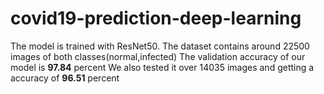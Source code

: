 # covid19-prediction-deep-learning

The model is trained with ResNet50.
The dataset contains around 22500 images of both classes(normal,infected)
The validation accuracy of our model is **97.84** percent
We also tested it over 14035 images and getting a accuracy of **96.51** percent
